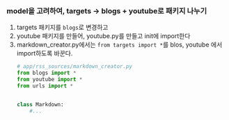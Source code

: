 ### model을 고려하여, targets -> blogs + youtube로 패키지 나누기
1. targets 패키지를 `blogs`로 변경하고
2. youtube 패키지를 만들어, youtube.py를 만들고 init에 import한다
3. markdown_creator.py에서는 `from targets import *`를 blos, youtube 에서 import하도록 바꾼다.
    ```python
    # app/rss_sources/markdown_creator.py
    from blogs import *
    from youtube import *
    from urls import *
    
    
    class Markdown:
        #...
    ```